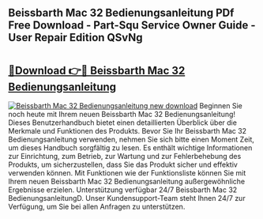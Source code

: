 ## Beissbarth Mac 32 Bedienungsanleitung PDf Free Download - Part-Squ Service Owner Guide - User Repair Edition QSvNg

# <h2><a href="http://df2wus.blite.top/?on=Beissbarth+Mac+32+Bedienungsanleitung">🔗Download 👉🔴 Beissbarth Mac 32 Bedienungsanleitung</a></h2>

[![Beissbarth Mac 32 Bedienungsanleitung new download](https://i.imgur.com/lujVjoI.png)](http://df2wus.blite.top/?on=Beissbarth+Mac+32+Bedienungsanleitung)
Beginnen Sie noch heute mit Ihrem neuen Beissbarth Mac 32 Bedienungsanleitung! Dieses Benutzerhandbuch bietet einen detaillierten Überblick über die Merkmale und Funktionen des Produkts. Bevor Sie Ihr Beissbarth Mac 32 Bedienungsanleitung verwenden, nehmen Sie sich bitte einen Moment Zeit, um dieses Handbuch sorgfältig zu lesen. Es enthält wichtige Informationen zur Einrichtung, zum Betrieb, zur Wartung und zur Fehlerbehebung des Produkts, um sicherzustellen, dass Sie das Produkt sicher und effektiv verwenden können. Mit Funktionen wie der Funktionsliste können Sie mit Ihrem neuen Beissbarth Mac 32 Bedienungsanleitung außergewöhnliche Ergebnisse erzielen. Unterstützung verfügbar 24/7 Beissbarth Mac 32 BedienungsanleitungD. Unser Kundensupport-Team steht Ihnen 24/7 zur Verfügung, um Sie bei allen Anfragen zu unterstützen.
